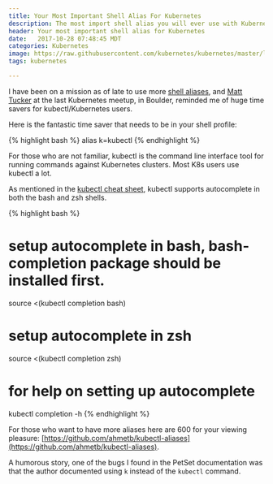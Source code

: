 ```yaml
---
title: Your Most Important Shell Alias For Kubernetes
description: The most import shell alias you will ever use with Kubernetes
header: Your most important shell alias for Kubernetes
date:   2017-10-28 07:48:45 MDT
categories: Kubernetes
image: https://raw.githubusercontent.com/kubernetes/kubernetes/master/logo/logo_with_border.png
tags: kubernetes

---
```


I have been on a mission as of late to use more [shell
aliases](https://www.computerworld.com/article/2598087/linux/how-to-use-aliases-in-linux-shell-commands.html),
and  [Matt Tucker](https://twitter.com/ultimateboy) at the last Kubernetes
meetup, in Boulder, reminded me of huge time savers for kubectl/Kubernetes
users.

Here is the fantastic time saver that needs to be in your shell profile:

{% highlight bash %}
alias k=kubectl
{% endhighlight %}

For those who are not familiar, kubectl is the command line interface
tool for running commands against  Kubernetes clusters.  Most K8s users
use kubectl a lot.

As mentioned in the [kubectl cheat sheet](https://kubernetes.io/docs/user-guide/kubectl-cheatsheet/),
kubectl supports autocomplete in both the bash and zsh shells.

{% highlight bash %}
# setup autocomplete in bash, bash-completion package should be installed first.
source <(kubectl completion bash)
# setup autocomplete in zsh
source <(kubectl completion zsh)
# for help on setting up autocomplete
kubectl completion -h
{% endhighlight %}

For those who want to have more aliases here are 600 for your viewing pleasure:
[https://github.com/ahmetb/kubectl-aliases](https://github.com/ahmetb/kubectl-aliases).

A humorous story, one of the bugs I found in the PetSet documentation was that
the author documented using `k` instead of the `kubectl` command.
